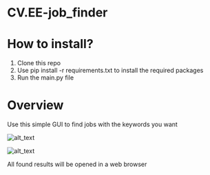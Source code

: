 # CV.EE-job_finder

# How to install?

1. Clone this repo
2. Use pip install -r requirements.txt to install the required packages
3. Run the main.py file

# Overview

Use this simple GUI to find jobs with the keywords you want


![alt_text](https://github.com/CountryTk/Content/blob/master/Screenshot%202019-06-08%20at%2015.57.49.png?raw=true)


![alt_text](https://github.com/CountryTk/Content/blob/master/Screenshot%202019-06-08%20at%2015.58.10.png?raw=true)

All found results will be opened in a web browser
